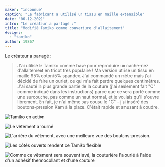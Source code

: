 ```yaml
---
maker: "inconnue"
caption: "Le fabricant a utilisé un tissu en maille extensible"
date: "06-12-2022"
intro: "Le créateur a partagé :"
title: "Modifié Tamiko comme couverture d'allaitement"
designs:
  - "tamiko"
author: 19867
---
```


Le créateur a partagé :

> J'ai utilisé le Tamiko comme base pour reproduire un cache-nez d'allaitement en tricot très populaire ! Ma version utilise un tissu en maille 95% coton/5% spandex. J'ai commandé un mètre mais j'ai décidé de faire un ourlet, ce qui m'a fait perdre quelques centimètres. J'ai sauté la plus grande partie de la couture (j'ai seulement fait "C" comme indiqué dans les instructions) parce que ce sera porté comme une surcouche, pas comme un haut normal, et je voulais qu'il s'ouvre librement. En fait, je n'ai même pas cousu le "C" - j'ai inséré des boutons-pression Kam à la place. C'était rapide et amusant à coudre.

![Tamiko en action](https://posts.freesewing.org/uploads/image0_2_8f461d2f63.jpg)

![Le vêtement a tourné](https://posts.freesewing.org/uploads/tamiko3_0b9c582305.jpg)

![L'arrière du vêtement, avec une meilleure vue des boutons-pression.](https://posts.freesewing.org/uploads/tamiko4_ae798f994f.jpg)

![Les côtés ouverts rendent ce Tamiko flexible](https://posts.freesewing.org/uploads/tamiko5_886f78d8a4.jpg)

![Comme ce vêtement sera souvent lavé, la couturière l'a ourlé à l'aide d'un adhésif thermocollant et d'une couture](https://posts.freesewing.org/uploads/tamiko2_5afd72c81c.jpg)

